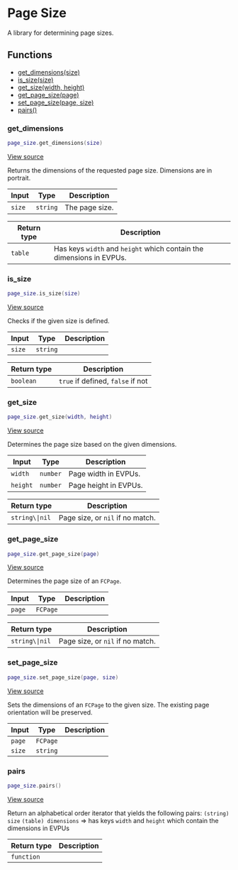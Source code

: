 # Page Size

A library for determining page sizes.

## Functions

- [get_dimensions(size)](#get_dimensions)
- [is_size(size)](#is_size)
- [get_size(width, height)](#get_size)
- [get_page_size(page)](#get_page_size)
- [set_page_size(page, size)](#set_page_size)
- [pairs()](#pairs)

### get_dimensions

```lua
page_size.get_dimensions(size)
```

[View source](https://github.com/finale-lua/lua-scripts/tree/refs/heads/RGP/add-hashes-to-deploy-yml/src/library/page_size.lua#L41)

Returns the dimensions of the requested page size. Dimensions are in portrait.

| Input | Type | Description |
| ----- | ---- | ----------- |
| `size` | `string` | The page size. |

| Return type | Description |
| ----------- | ----------- |
| `table` | Has keys `width` and `height` which contain the dimensions in EVPUs. |

### is_size

```lua
page_size.is_size(size)
```

[View source](https://github.com/finale-lua/lua-scripts/tree/refs/heads/RGP/add-hashes-to-deploy-yml/src/library/page_size.lua#L53)

Checks if the given size is defined.

| Input | Type | Description |
| ----- | ---- | ----------- |
| `size` | `string` |  |

| Return type | Description |
| ----------- | ----------- |
| `boolean` | `true` if defined, `false` if not |

### get_size

```lua
page_size.get_size(width, height)
```

[View source](https://github.com/finale-lua/lua-scripts/tree/refs/heads/RGP/add-hashes-to-deploy-yml/src/library/page_size.lua#L66)

Determines the page size based on the given dimensions.

| Input | Type | Description |
| ----- | ---- | ----------- |
| `width` | `number` | Page width in EVPUs. |
| `height` | `number` | Page height in EVPUs. |

| Return type | Description |
| ----------- | ----------- |
| `string\\|nil` | Page size, or `nil` if no match. |

### get_page_size

```lua
page_size.get_page_size(page)
```

[View source](https://github.com/finale-lua/lua-scripts/tree/refs/heads/RGP/add-hashes-to-deploy-yml/src/library/page_size.lua#L91)

Determines the page size of an `FCPage`.

| Input | Type | Description |
| ----- | ---- | ----------- |
| `page` | `FCPage` |  |

| Return type | Description |
| ----------- | ----------- |
| `string\\|nil` | Page size, or `nil` if no match. |

### set_page_size

```lua
page_size.set_page_size(page, size)
```

[View source](https://github.com/finale-lua/lua-scripts/tree/refs/heads/RGP/add-hashes-to-deploy-yml/src/library/page_size.lua#L103)

Sets the dimensions of an `FCPage` to the given size. The existing page orientation will be preserved.

| Input | Type | Description |
| ----- | ---- | ----------- |
| `page` | `FCPage` |  |
| `size` | `string` |  |

### pairs

```lua
page_size.pairs()
```

[View source](https://github.com/finale-lua/lua-scripts/tree/refs/heads/RGP/add-hashes-to-deploy-yml/src/library/page_size.lua#L127)

Return an alphabetical order iterator that yields the following pairs:
`(string) size`
`(table) dimensions` => has keys `width` and `height` which contain the dimensions in EVPUs

| Return type | Description |
| ----------- | ----------- |
| `function` |  |
